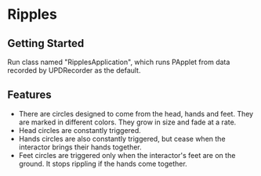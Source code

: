 # Ripples

## Getting Started
Run class named "RipplesApplication", which runs PApplet from data recorded by UPDRecorder as the default.

## Features
* There are circles designed to come from the head, hands and feet. They are marked in different colors. They grow in size and fade at a rate. 
* Head circles are constantly triggered.
* Hands circles are also constantly triggered, but cease when the interactor brings their hands together.
* Feet circles are triggered only when the interactor's feet are on the ground. It stops rippling if the hands come together.
